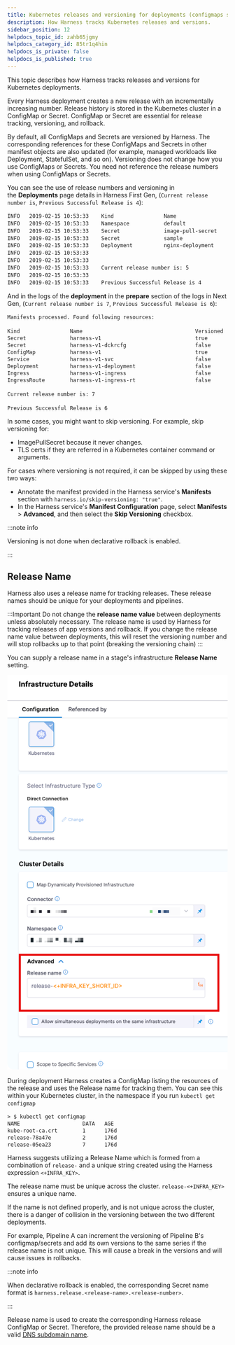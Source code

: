 ```yaml
---
title: Kubernetes releases and versioning for deployments (configmaps secrets)
description: How Harness tracks Kubernetes releases and versions.
sidebar_position: 12
helpdocs_topic_id: zahb65jgmy
helpdocs_category_id: 85tr1q4hin
helpdocs_is_private: false
helpdocs_is_published: true
---
```


This topic describes how Harness tracks releases and versions for Kubernetes deployments.

Every Harness deployment creates a new release with an incrementally increasing number. Release history is stored in the Kubernetes cluster in a ConfigMap or Secret. ConfigMap or Secret are essential for release tracking, versioning, and rollback.

By default, all ConfigMaps and Secrets are versioned by Harness. The corresponding references for these ConfigMaps and Secrets in other manifest objects are also updated (for example, managed workloads like Deployment, StatefulSet, and so on).
Versioning does not change how you use ConfigMaps or Secrets. You need not reference the release numbers when using ConfigMaps or Secrets. 

You can see the use of release numbers and versioning in the **Deployments** page details in Harness First Gen,  (`Current release number is`, `Previous Successful Release is 4`):


```bash
INFO   2019-02-15 10:53:33    Kind                Name                                    Versioned   
INFO   2019-02-15 10:53:33    Namespace           default                                 false       
INFO   2019-02-15 10:53:33    Secret              image-pull-secret                       false       
INFO   2019-02-15 10:53:33    Secret              sample                                  true        
INFO   2019-02-15 10:53:33    Deployment          nginx-deployment                        false       
INFO   2019-02-15 10:53:33      
INFO   2019-02-15 10:53:33      
INFO   2019-02-15 10:53:33    Current release number is: 5  
INFO   2019-02-15 10:53:33      
INFO   2019-02-15 10:53:33    Previous Successful Release is 4
```


And in the logs of the **deployment** in the **prepare** section of the logs in Next Gen, (`Current release number is 7`, `Previous Successful Release is 6`):
```
Manifests processed. Found following resources: 

Kind                Name                                    Versioned 
Secret              harness-v1                              true      
Secret              harness-v1-dckrcfg                      false     
ConfigMap           harness-v1                              true      
Service             harness-v1-svc                          false     
Deployment          harness-v1-deployment                   false     
Ingress             harness-v1-ingress                      false     
IngressRoute        harness-v1-ingress-rt                   false     

Current release number is: 7

Previous Successful Release is 6
```

In some cases, you might want to skip versioning. For example, skip versioning for: 
- ImagePullSecret because it never changes.
- TLS certs if they are referred in a Kubernetes container command or arguments.

For cases where versioning is not required, it can be skipped by using these two ways: 
- Annotate the manifest provided in the Harness service's **Manifests** section with `harness.io/skip-versioning: "true"`.
- In the Harness service's **Manifest Configuration** page, select **Manifests** > **Advanced**, and then select the **Skip Versioning** checkbox.

:::note info

Versioning is not done when declarative rollback is enabled.

:::

## Release Name

Harness also uses a release name for tracking releases.  These release names should be unique for your deployments and pipelines.

:::Important
Do not change the **release name value** between deployments unless absolutely necessary. The release name is used by Harness for tracking releases of app versions and rollback. If you change the release name value between deployments, this will reset the versioning number and will stop rollbacks up to that point (breaking the versioning chain)
:::

You can supply a release name in a stage's infrastructure **Release Name** setting.

![](./static/k8s-infraReleaseName.png)

During deployment Harness creates a ConfigMap listing the resources of the release and uses the Release name for tracking them.  You can see this within your Kubernetes cluster, in the namespace if you run `kubectl get configmap`

```
> $ kubectl get configmap
NAME                    DATA   AGE
kube-root-ca.crt        1      176d
release-78a47e          2      176d
release-05ea23          7      176d
```

Harness suggests utilizing a Release Name which is formed from a combination of `release-` and a unique string created using the Harness expression `<+INFRA_KEY>`.

The release name must be unique across the cluster. `release-<+INFRA_KEY>` ensures a unique name.

If the name is not defined properly, and is not unique across the cluster, there is a danger of collision  in the versioning between the two different deployments. 

For example, Pipeline A can increment the versioning of Pipeline B's configmap/secrets and add its own versions to the same series if the release name is not unique.  This will cause a break in the versions and will cause issues in rollbacks.  


:::note info

When declarative rollback is enabled, the corresponding Secret name format is `harness.release.<release-name>.<release-number>`.

:::

Release name is used to create the corresponding Harness release ConfigMap or Secret. Therefore, the provided release name should be a valid [DNS subdomain name](https://kubernetes.io/docs/concepts/overview/working-with-objects/names/#dns-subdomain-names).
